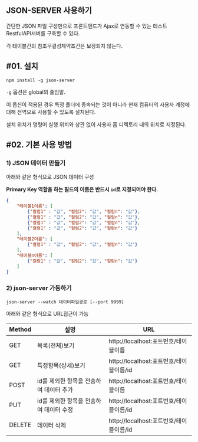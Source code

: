 ## JSON-SERVER 사용하기 

간단한 JSON 파일 구성만으로 프론트엔드가 Ajax로 연동할 수 있는 테스트 RestfulAPI서버를 구축할 수 있다.

각 테이블간의 참조무결성제약조건은 보장되지 않는다.

## #01. 설치

```shell
npm install -g json-server
```

`-g` 옵션은 global의 줄임말.

이 옵션이 적용된 경우 특정 폴더에 종속되는 것이 아니라 현재 컴퓨터의 사용자 계정에 대해 전역으로 사용할 수 있도록 설치된다.

설치 위치가 명령어 실행 위치와 상관 없이 사용자 홈 디렉토리 내의 위치로 지정된다.

## #02. 기본 사용 방법

### 1) JSON 데이터 만들기 

아래와 같은 형식으로 JSON 데이터 구성

**Primary Key 역할을 하는 필드의 이름은 반드시 `id`로 지정되어야 한다.**

```json
{
    "테이블1이름": [
        {"컬럼1" : "값", "컬럼2": "값", "컬럼n": "값"},
        {"컬럼1" : "값", "컬럼2": "값", "컬럼n": "값"},
        {"컬럼1" : "값", "컬럼2": "값", "컬럼n": "값"},
        {"컬럼1" : "값", "컬럼2": "값", "컬럼n": "값"}
    ],
    "테이블2이름": [
        {"컬럼1" : "값", "컬럼2": "값", "컬럼n": "값"}
    ],
    "테이블n이름": [
        {"컬럼1" : "값", "컬럼2": "값", "컬럼n": "값"}
    ]
}
```

### 2) json-server 가동하기

```shell
json-server --watch 데이터파일경로 [--port 9999]
```

아래와 같은 형식으로 URL접근이 가능

| Method | 설명 | URL |
|--|--|--|
| GET | 목록(전체)보기 | http://localhost:포트번호/테이블이름  |
| GET | 특정항목(상세)보기 | http://localhost:포트번호/테이블이름/id |
| POST | id를 제외한 항목을 전송하여 데이터 추가 | http://localhost:포트번호/테이블이름 |
| PUT | id를 제외한 항목을 전송하여 데이터 수정 | http://localhost:포트번호/테이블이름/id |
| DELETE | 데이터 삭제 | http://localhost:포트번호/테이블이름/id |
